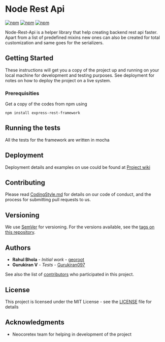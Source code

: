 # Node Rest Api

[![npm](https://img.shields.io/npm/v/express-rest-framework.svg?maxAge=2592000)]()
[![npm](https://img.shields.io/npm/l/express-rest-framework.svg?maxAge=2592000)]()
[![npm](https://img.shields.io/npm/dt/express-rest-framework.svg?maxAge=2592000)]()

Node-Rest-Api is a helper library that help creating backend rest api faster.
Apart from a list of predefined mixins new ones can also be created for total
customization and same goes for the serializers.

## Getting Started

These instructions will get you a copy of the project up and running on your local machine for development and testing purposes. See deployment for notes on how to deploy the project on a live system.

### Prerequisities

Get a copy of the codes from npm using

```
npm install express-rest-framework
```

## Running the tests

All the tests for the framework are written in mocha

## Deployment

Deployment details and examples on use could be found at [Project wiki](https://github.com/neocoretex/nodeRestApi/wiki)

## Contributing

Please read [CodingStyle.md](CodingStyle.md) for details on our code of conduct, and the process for submitting pull requests to us.

## Versioning

We use [SemVer](http://semver.org/) for versioning. For the versions available, see the [tags on this repository](https://github.com/neocoretex/nodeRestApi/tags). 

## Authors

* **Rahul Bhola** - *Initial work* - [georoot](https://github.com/georoot)
* **Gurukiran V** - *Tests* - [Gurukiran097](https://github.com/Gurukiran097)

See also the list of [contributors](https://github.com/neocoretex/nodeRestApi/graphs/contributors) who participated in this project.

## License

This project is licensed under the MIT License - see the [LICENSE](LICENSE) file for details

## Acknowledgments

* Neocoretex team for helping in development of the project
